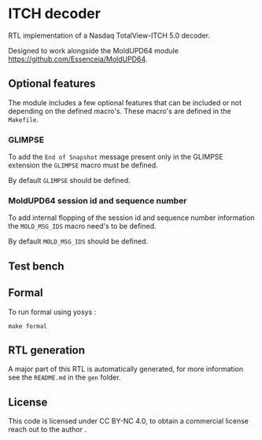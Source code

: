 # ITCH decoder

RTL implementation of a Nasdaq TotalView-ITCH 5.0 decoder.

Designed to work alongside the MoldUPD64 module https://github.com/Essenceia/MoldUPD64.

## Optional features

The module includes a few optional features that can be included or not depending
on the defined macro's. These macro's are defined in the `Makefile`.

### GLIMPSE

To add the `End of Snapshot` message present only in the GLIMPSE extension the
`GLIMPSE` macro must be defined.

By default `GLIMPSE` should be defined.

### MoldUPD64 session id and sequence number

To add internal flopping of the session id and sequence number information the
`MOLD_MSG_IDS` macro need's to be defined.

By default `MOLD_MSG_IDS` should be defined.

## Test bench

## Formal

To run formal using yosys :

```
make formal
```

## RTL generation

A major part of this RTL is automatically generated, for more information 
see the `README.md` in the `gen` folder.

## License

This code is licensed under CC BY-NC 4.0, to obtain a commercial license
reach out to the author . 
